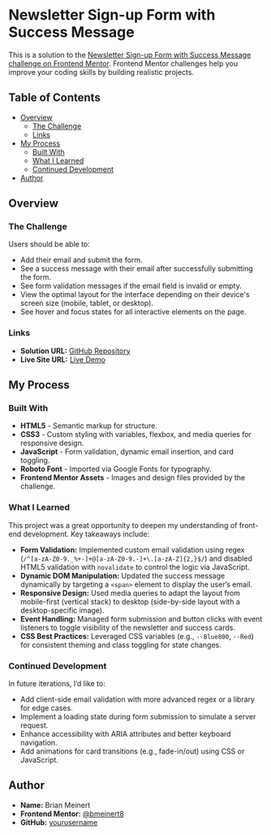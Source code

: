 # Newsletter Sign-up Form with Success Message

This is a solution to the [Newsletter Sign-up Form with Success Message challenge on Frontend Mentor](https://www.frontendmentor.com/challenges/newsletter-signup-form-with-success-message-3FC1AZbN2). Frontend Mentor challenges help you improve your coding skills by building realistic projects.

## Table of Contents
- [Overview](#overview)
  - [The Challenge](#the-challenge)
  - [Links](#links)
- [My Process](#my-process)
  - [Built With](#built-with)
  - [What I Learned](#what-i-learned)
  - [Continued Development](#continued-development)
- [Author](#author)

## Overview

### The Challenge

Users should be able to:
- Add their email and submit the form.
- See a success message with their email after successfully submitting the form.
- See form validation messages if the email field is invalid or empty.
- View the optimal layout for the interface depending on their device's screen size (mobile, tablet, or desktop).
- See hover and focus states for all interactive elements on the page.

### Links

- **Solution URL:** [GitHub Repository](https://github.com/bmeinert8/newsletter-sign-up)  
- **Live Site URL:** [Live Demo](https://bmeinert8.github.io/newsletter-sign-up/)  

## My Process

### Built With

- **HTML5** - Semantic markup for structure.
- **CSS3** - Custom styling with variables, flexbox, and media queries for responsive design.
- **JavaScript** - Form validation, dynamic email insertion, and card toggling.
- **Roboto Font** - Imported via Google Fonts for typography.
- **Frontend Mentor Assets** - Images and design files provided by the challenge.

### What I Learned

This project was a great opportunity to deepen my understanding of front-end development. Key takeaways include:
- **Form Validation:** Implemented custom email validation using regex (`/^[a-zA-Z0-9._%+-]+@[a-zA-Z0-9.-]+\.[a-zA-Z]{2,}$/`) and disabled HTML5 validation with `novalidate` to control the logic via JavaScript.
- **Dynamic DOM Manipulation:** Updated the success message dynamically by targeting a `<span>` element to display the user’s email.
- **Responsive Design:** Used media queries to adapt the layout from mobile-first (vertical stack) to desktop (side-by-side layout with a desktop-specific image).
- **Event Handling:** Managed form submission and button clicks with event listeners to toggle visibility of the newsletter and success cards.
- **CSS Best Practices:** Leveraged CSS variables (e.g., `--Blue800`, `--Red`) for consistent theming and class toggling for state changes.

### Continued Development

In future iterations, I’d like to:
- Add client-side email validation with more advanced regex or a library for edge cases.
- Implement a loading state during form submission to simulate a server request.
- Enhance accessibility with ARIA attributes and better keyboard navigation.
- Add animations for card transitions (e.g., fade-in/out) using CSS or JavaScript.

## Author

- **Name:** Brian Meinert
- **Frontend Mentor:** [@bmeinert8](https://www.frontendmentor.io/profile/bmeinert8) 
- **GitHub:** [yourusername](https://github.com/bmeinert8)
